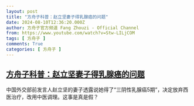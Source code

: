 ```yaml
---
layout: post
title: "方舟子科普：赵立坚妻子得乳腺癌的问题"
date: 2024-08-10T12:36:20.000Z
author: 方舟子官方频道 Fang Zhouzi - Official Channel
from: https://www.youtube.com/watch?v=Stw-LILjCOM
tags: [ 方舟子 ]
comments: True
categories: [ 方舟子 ]
---
```

<!--1723293380000-->
[方舟子科普：赵立坚妻子得乳腺癌的问题](https://www.youtube.com/watch?v=Stw-LILjCOM)
------

<div>
中国外交部前发言人赵立坚的妻子透露说她得了“三阴性乳腺癌5期”，决定放弃西医治疗，改用中医调理。这事是真是假？
</div>

